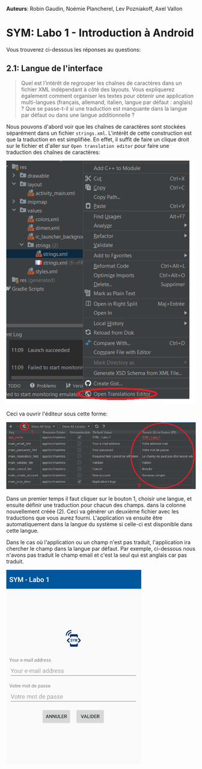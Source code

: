 **Auteurs**: Robin Gaudin, Noémie Plancherel, Lev Pozniakoff, Axel Vallon

# SYM: Labo 1 - Introduction à Android 

Vous trouverez ci-dessous les réponses au questions:

## 2.1: Langue de l'interface

> Quel est l’intérêt de regrouper les chaînes de caractères dans un fichier XML indépendant à côté des layouts. Vous expliquerez également comment organiser les textes pour obtenir une application multi-langues (français, allemand, italien, langue par défaut : anglais) ? Que se passe-t-il si une traduction est manquante dans la langue par défaut ou dans une langue additionnelle ?

Nous pouvons d'abord voir que les chaînes de caractères sont stockées séparément dans un fichier ``strings.xml``. L'intérêt de cette construction est que la traduction en est simplifiée. En effet, il suffit de faire un clique droit sur le fichier et d'aller sur ``Open translation editor`` pour faire une traduction des chaînes de caractères:

![image-20210922112123135](README.assets/image-20210922112123135.png)

Ceci va ouvrir l'éditeur sous cette forme:

![image-20210922112324318](README.assets/image-20210922112324318.png)

Dans un premier temps il faut cliquer sur le bouton 1, choisir une langue, et ensuite définir une traduction pour chacun des champs. dans la colonne nouvellement créée (2). Ceci va générer un deuxième fichier avec les traductions que vous aurez fourni. L'application va ensuite être automatiquement dans la langue du système si celle-ci est disponible dans cette langue. 

Dans le cas où l'application ou un champ n'est pas traduit, l'application ira chercher le champ dans la langue par défaut. Par exemple, ci-dessous nous n'avons pas traduit le champ email et c'est la seul qui est anglais car pas traduit.

![image-20210922113040796](README.assets/image-20210922113040796.png)